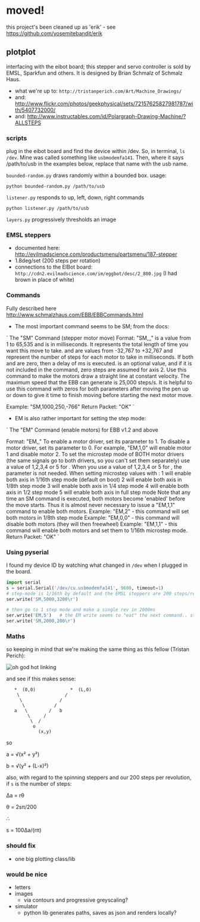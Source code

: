 # moved!
this project's been cleaned up as 'erik' - see https://github.com/yosemitebandit/erik

## plotplot
interfacing with the eibot board; this stepper and servo controller is sold by EMSL, Sparkfun and others.  It is designed by Brian Schmalz of Schmalz Haus. 
 
 - what we're up to: `http://tristanperich.com/Art/Machine_Drawings/`
 - and: http://www.flickr.com/photos/geekphysical/sets/72157625827981787/with/5407732000/
 - and: http://www.instructables.com/id/Polargraph-Drawing-Machine/?ALLSTEPS


### scripts
plug in the eibot board and find the device within /dev.  So, in terminal, `ls /dev`.  Mine was called something
like `usbmodemfa141`.  Then, where it says /path/to/usb in the examples below, replace that name with the usb name.

`bounded-random.py` draws randomly within a bounded box.  usage:

`
python bounded-random.py /path/to/usb
`

`listener.py` responds to up, left, down, right commands

`
python listener.py /path/to/usb
`

`layers.py` progressively thresholds an image


### EMSL steppers

 - documented here: http://evilmadscience.com/productsmenu/partsmenu/187-stepper
 - 1.8deg/set (200 steps per rotation)
 - connections to the EIBot board: `http://cdn2.evilmadscience.com/im/eggbot/desc/2_800.jpg` (I had brown in place of white)


### Commands
Fully described here http://www.schmalzhaus.com/EBB/EBBCommands.html
 
 - The most important command seems to be SM; from the docs:

`
The "SM" Command (stepper motor move)
Format: "SM,<duration>,<axis1>,<axis2><CR>"
<duration> is a value from 1 to 65,535 and is in milliseconds. It represents the total length of time you want this move to take. 
<axis1> and <axis2> are values from -32,767 to +32,767 and represent the number of steps for each motor to take in <duration> milliseconds.  If both <axis1> and <axis2> are zero, then a delay of <duration> ms is executed. <axis2> is an optional value, and if it is not included in the command, zero steps are assumed for axis 2.
Use this command to make the motors draw a straight line at constant velocity. The maximum speed that the EBB can generate is 25,000 steps/s. It is helpful to use this command with zeros for both <axis> parameters after moving the pen up or down to give it time to finish moving before starting the next motor move.

Example: "SM,1000,250,-766"
Return Packet: "OK"
`

 - EM is also rather important for setting the step mode:

`
The "EM" Command (enable motors) for EBB v1.2 and above

Format: "EM,<Enable1>,<Enable2><CR>"
To enable a motor driver, set its <Enable> parameter to 1. 
To disable a motor driver, set its <Enable> parameter to 0.
For example, "EM,1,0" will enable motor 1 and disable motor 2.
To set the microstep mode of BOTH motor drivers (the same signals go to both drivers, so you can't set them separately) use a value of 1,2,3,4 or 5 for <Enable1>. When you use a value of 1,2,3,4 or 5 for <Enable1>, the <Enable2> parameter is not needed.
When setting microstep values with <Enable1>:
1 will enable both axis in 1/16th step mode (default on boot)
2 will enable both axis in 1/8th step mode
3 will enable both axis in 1/4 step mode
4 will enable both axis in 1/2 step mode
5 will enable both axis in full step mode
Note that any time an SM command is executed, both motors become 'enabled' before the move starts. Thus it is almost never necessary to issue a "EM,1,1" command to enable both motors.
Example: "EM,2" - this command will set both motors in 1/8th step mode
Example: "EM,0,0" - this command will disable both motors (they will then freewheel)
Example: "EM,1,1" - this command will enable both motors and set them to 1/16th microstep mode.
Return Packet: "OK"
`

### Using pyserial
I found my device ID by watching what changed in `/dev` when I plugged in the board.

```python
import serial
s = serial.Serial('/dev/cu.usbmodemfa141', 9600, timeout=1)
# step-mode is 1/16th by default and the EMSL steppers are 200 steps/rev so this is a full rev in 5000ms
ser.write('SM,5000,3200\r')

# then go to 1 step mode and make a single rev in 2000ms
ser.write('EM,5')   # the EM write seems to "eat" the next command.. still puzzling over this
ser.write('SM,2000,200\r')
```


### Maths
so keeping in mind that we're making the same thing as this fellow (Tristan Perich):

![oh god hot linking](http://tristanperich.com/Art/Machine_Drawings/images/Perich_Tristan_Machine_Drawing_Philoctetes_Small_Process.jpg)

and see if this makes sense:

```
   *  (0,0)             *  (L,0)
    \                 /
     \              /
      \           /
   a   \        /   b
        \     /
         \  /
          o
            (x,y)
```

so 

  a = &radic;(x&sup2; + y&sup2;)
  
  b = &radic;(y&sup2; + (L-x)&sup2;)

also, with regard to the spinning steppers and our 200 steps per revolution, if `s` is the number of steps:

  &Delta;a = r&theta;
  
  &theta; = 2s&pi;/200
  
  &there4;
  
  s = 100&Delta;a/(r&pi;)


### should fix

 - one big plotting class/lib

### would be nice

 - letters
 - images
   - via contours and progressive greyscaling?
 - simulator
   - python lib generates paths, saves as json and renders locally?

